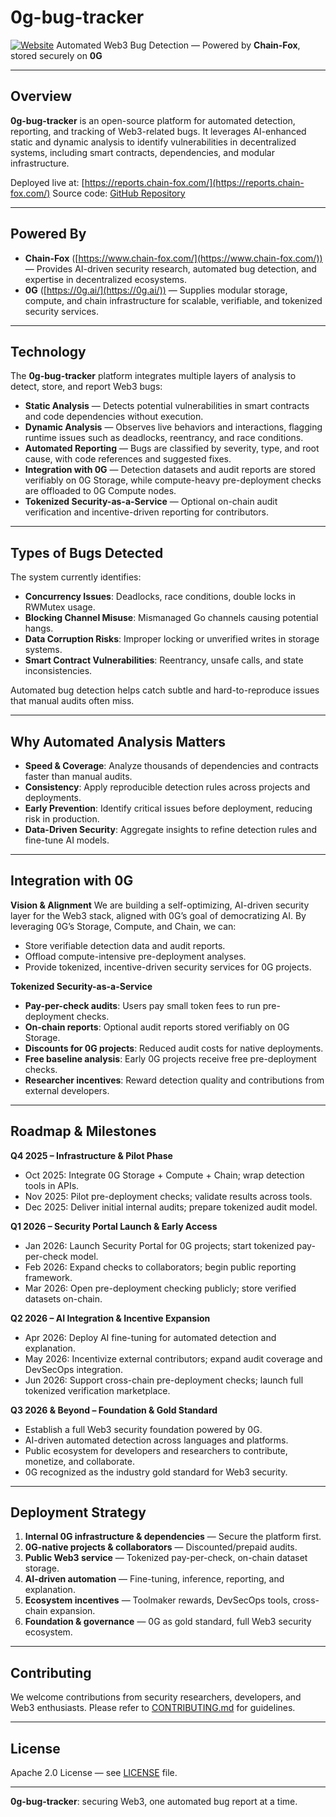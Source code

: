 # 0g-bug-tracker

[![Website](https://img.shields.io/badge/Live-Reports.chain--fox.com-blue)](https://reports.chain-fox.com/)
Automated Web3 Bug Detection — Powered by **Chain-Fox**, stored securely on **0G**

---

## Overview

**0g-bug-tracker** is an open-source platform for automated detection, reporting, and tracking of Web3-related bugs. It leverages AI-enhanced static and dynamic analysis to identify vulnerabilities in decentralized systems, including smart contracts, dependencies, and modular infrastructure.

Deployed live at: [https://reports.chain-fox.com/](https://reports.chain-fox.com/)
Source code: [GitHub Repository](https://github.com/Chain-Fox/0g-bug-tracker)

---

## Powered By

* **Chain-Fox** ([https://www.chain-fox.com/](https://www.chain-fox.com/)) — Provides AI-driven security research, automated bug detection, and expertise in decentralized ecosystems.
* **0G** ([https://0g.ai/](https://0g.ai/)) — Supplies modular storage, compute, and chain infrastructure for scalable, verifiable, and tokenized security services.

---

## Technology

The **0g-bug-tracker** platform integrates multiple layers of analysis to detect, store, and report Web3 bugs:

* **Static Analysis** — Detects potential vulnerabilities in smart contracts and code dependencies without execution.
* **Dynamic Analysis** — Observes live behaviors and interactions, flagging runtime issues such as deadlocks, reentrancy, and race conditions.
* **Automated Reporting** — Bugs are classified by severity, type, and root cause, with code references and suggested fixes.
* **Integration with 0G** — Detection datasets and audit reports are stored verifiably on 0G Storage, while compute-heavy pre-deployment checks are offloaded to 0G Compute nodes.
* **Tokenized Security-as-a-Service** — Optional on-chain audit verification and incentive-driven reporting for contributors.

---

## Types of Bugs Detected

The system currently identifies:

* **Concurrency Issues**: Deadlocks, race conditions, double locks in RWMutex usage.
* **Blocking Channel Misuse**: Mismanaged Go channels causing potential hangs.
* **Data Corruption Risks**: Improper locking or unverified writes in storage systems.
* **Smart Contract Vulnerabilities**: Reentrancy, unsafe calls, and state inconsistencies.

Automated bug detection helps catch subtle and hard-to-reproduce issues that manual audits often miss.

---

## Why Automated Analysis Matters

* **Speed & Coverage**: Analyze thousands of dependencies and contracts faster than manual audits.
* **Consistency**: Apply reproducible detection rules across projects and deployments.
* **Early Prevention**: Identify critical issues before deployment, reducing risk in production.
* **Data-Driven Security**: Aggregate insights to refine detection rules and fine-tune AI models.

---

## Integration with 0G

**Vision & Alignment**
We are building a self-optimizing, AI-driven security layer for the Web3 stack, aligned with 0G’s goal of democratizing AI. By leveraging 0G’s Storage, Compute, and Chain, we can:

* Store verifiable detection data and audit reports.
* Offload compute-intensive pre-deployment analyses.
* Provide tokenized, incentive-driven security services for 0G projects.

**Tokenized Security-as-a-Service**

* **Pay-per-check audits**: Users pay small token fees to run pre-deployment checks.
* **On-chain reports**: Optional audit reports stored verifiably on 0G Storage.
* **Discounts for 0G projects**: Reduced audit costs for native deployments.
* **Free baseline analysis**: Early 0G projects receive free pre-deployment checks.
* **Researcher incentives**: Reward detection quality and contributions from external developers.

---

## Roadmap & Milestones

**Q4 2025 – Infrastructure & Pilot Phase**

* Oct 2025: Integrate 0G Storage + Compute + Chain; wrap detection tools in APIs.
* Nov 2025: Pilot pre-deployment checks; validate results across tools.
* Dec 2025: Deliver initial internal audits; prepare tokenized audit model.

**Q1 2026 – Security Portal Launch & Early Access**

* Jan 2026: Launch Security Portal for 0G projects; start tokenized pay-per-check model.
* Feb 2026: Expand checks to collaborators; begin public reporting framework.
* Mar 2026: Open pre-deployment checking publicly; store verified datasets on-chain.

**Q2 2026 – AI Integration & Incentive Expansion**

* Apr 2026: Deploy AI fine-tuning for automated detection and explanation.
* May 2026: Incentivize external contributors; expand audit coverage and DevSecOps integration.
* Jun 2026: Support cross-chain pre-deployment checks; launch full tokenized verification marketplace.

**Q3 2026 & Beyond – Foundation & Gold Standard**

* Establish a full Web3 security foundation powered by 0G.
* AI-driven automated detection across languages and platforms.
* Public ecosystem for developers and researchers to contribute, monetize, and collaborate.
* 0G recognized as the industry gold standard for Web3 security.

---

## Deployment Strategy

1. **Internal 0G infrastructure & dependencies** — Secure the platform first.
2. **0G-native projects & collaborators** — Discounted/prepaid audits.
3. **Public Web3 service** — Tokenized pay-per-check, on-chain dataset storage.
4. **AI-driven automation** — Fine-tuning, inference, reporting, and explanation.
5. **Ecosystem incentives** — Toolmaker rewards, DevSecOps tools, cross-chain expansion.
6. **Foundation & governance** — 0G as gold standard, full Web3 security ecosystem.

---

## Contributing

We welcome contributions from security researchers, developers, and Web3 enthusiasts. Please refer to [CONTRIBUTING.md](CONTRIBUTING.md) for guidelines.

---

## License

Apache 2.0 License — see [LICENSE](LICENSE) file.

---

**0g-bug-tracker**: securing Web3, one automated bug report at a time.
